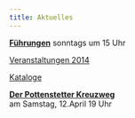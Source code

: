 ```yaml
---
title: Aktuelles
---
```


[**Führungen**](/fuehrungen/) sonntags um 15 Uhr

[Veranstaltungen 2014](/veranstaltungen/2014/)
    
[Kataloge](/foerderkreis/kataloge/)





[**Der Pottenstetter Kreuzweg**](/veranstaltungen/2014/kreuzweg/)  
am Samstag, 12.April 19 Uhr